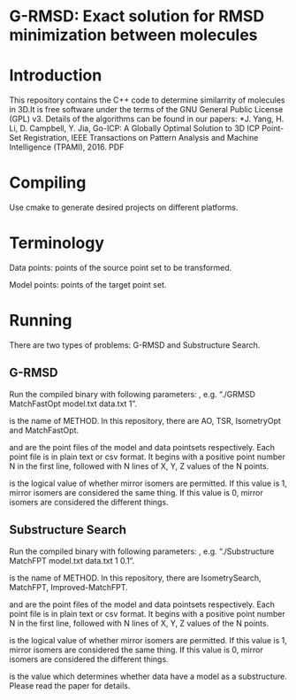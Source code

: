 # G-RMSD: Exact solution for RMSD minimization between molecules

# Introduction
This repository contains the C++ code to determine similarrity of molecules in 3D.It is free software under the terms of the GNU General Public License (GPL) v3. Details of the algorithms can be found in our papers:
*J. Yang, H. Li, D. Campbell, Y. Jia, Go-ICP: A Globally Optimal Solution to 3D ICP Point-Set Registration, IEEE Transactions on Pattern Analysis and Machine Intelligence (TPAMI), 2016. PDF
# Compiling
Use cmake to generate desired projects on different platforms.

# Terminology
Data points: points of the source point set to be transformed.

Model points: points of the target point set.

# Running

There are two types of problems: G-RMSD and Substructure Search. 

## G-RMSD 

Run the compiled binary with following parameters: <METHOD NAME> <MODEL FILENAME> <DATA FILENAME> <IF PERMIT MIRROR ISOMER>, e.g. “./GRMSD MatchFastOpt model.txt data.txt 1”.

<METHOD NAME> is the name of METHOD. In this repository, there are AO, TSR, IsometryOpt and MatchFastOpt.
 
<MODEL FILENAME> and <DATA FILENAME> are the point files of the model and data pointsets respectively. Each point file is in plain text or csv format. It begins with a positive point number N in the first line, followed with N lines of X, Y, Z values of the N points.

<IF PERMIT MIRROR ISOMER> is the logical value of whether mirror isomers are permitted. If this value is 1, mirror isomers are considered the same thing. If this value is 0, mirror isomers are considered the different things.
 
## Substructure Search

Run the compiled binary with following parameters: <METHOD NAME> <MODEL FILENAME> <DATA FILENAME> <IF PERMIT MIRROR ISOMER> <SUBSTRUCTURE DETERMINATION VALUE>, e.g. “./Substructure MatchFPT model.txt data.txt 1 0.1”.

<METHOD NAME> is the name of METHOD. In this repository, there are IsometrySearch, MatchFPT, Improved-MatchFPT.
 
<MODEL FILENAME> and <DATA FILENAME> are the point files of the model and data pointsets respectively. Each point file is in plain text or csv format. It begins with a positive point number N in the first line, followed with N lines of X, Y, Z values of the N points.

<IF PERMIT MIRROR ISOMER> is the logical value of whether mirror isomers are permitted. If this value is 1, mirror isomers are considered the same thing. If this value is 0, mirror isomers are considered the different things.

<SUBSTRUCTURE DETERMINATION VALUE> is the value which determines whether data have a model as a substructure. Please read the paper for details.
 
